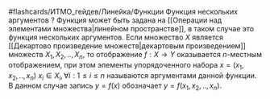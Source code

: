 #flashcards/ИТМО_гейдев/Линейка/Функции
Функция нескольких аргументов
?
Функция может быть задана на [[Операции над элементами множества|линейном пространстве]], в таком случае это функция нескольких аргументов.
Если множество $X$ является [[Декартово произведение множеств|декартовым произведением]] множеств $X_1, X_2, .., X_n$, то отображение $f:X \to Y$ оказывается $n$-местным отображением, при этом элементы упорядоченного набора $x = (x_1, x_2, .., x_n)$ $x_i \in X_i, \forall i: 1\le i \le n$ называются аргументами данной функции.
В данном случае запись $y = f(x)$ обозначает $y = f(x_1, x_2, .., x_n)$.
